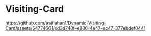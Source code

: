 # Visiting-Card


https://github.com/asifjahan1/Dynamic-Visiting-Card/assets/54774661/cd3d748f-e980-4e47-ac47-377ebdef0441

